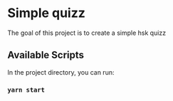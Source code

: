 # Simple quizz

The goal of this project is to create a simple hsk quizz

## Available Scripts

In the project directory, you can run:

### `yarn start`
